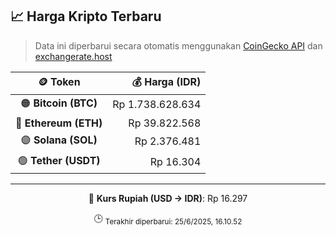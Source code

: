 

<!-- HARGA_KRIPTO -->
## 📈 Harga Kripto Terbaru

> Data ini diperbarui secara otomatis menggunakan [CoinGecko API](https://www.coingecko.com/) dan [exchangerate.host](https://exchangerate.host/)

<div align="center">

| 🪙 Token | 💰 Harga (IDR) |
|:------:|---------------:|
| 🟠 **Bitcoin (BTC)**   | Rp 1.738.628.634 |
| 🔵 **Ethereum (ETH)**  | Rp 39.822.568 |
| 🟣 **Solana (SOL)**    | Rp 2.376.481 |
| 🟢 **Tether (USDT)**   | Rp 16.304 |

---

💱 **Kurs Rupiah (USD → IDR)**: Rp 16.297

🕒 <sub>Terakhir diperbarui: 25/6/2025, 16.10.52</sub>

</div>
<!-- /HARGA_KRIPTO -->